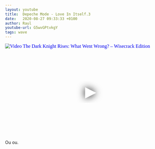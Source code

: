 ```yaml
---
layout: youtube
title:  Depeche Mode - Love In Itself.3
date:   2020-08-27 09:33:33 +0100
author: Raul
youtube-url: G5wvGPtvkgY
tags: wave
---
```

<div class="video-container ">
<iframe
  width="560"
  height="315"
  src="https://www.youtube.com/embed/G5wvGPtvkgY"
  srcdoc="<style>*{padding:0;margin:0;overflow:hidden}html,body{height:100%}img,span{position:absolute;width:100%;top:0;bottom:0;margin:auto}span{height:1.5em;text-align:center;font:48px/1.5 sans-serif;color:white;text-shadow:0 0 0.5em black}</style><a href=https://www.youtube.com/embed/G5wvGPtvkgY?autoplay=1><img src=https://img.youtube.com/vi/G5wvGPtvkgY/hqdefault.jpg alt='Video The Dark Knight Rises: What Went Wrong? – Wisecrack Edition'><span>▶</span></a>"
  frameborder="0"
  allow="accelerometer; autoplay; encrypted-media; gyroscope; picture-in-picture"
  allowfullscreen
></iframe>
</div>

<div class="post-content-message"> 
Ou ou.
</div>
